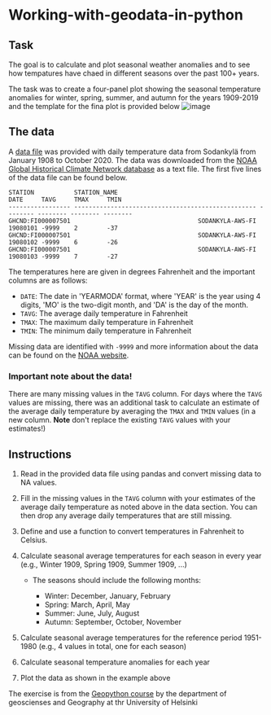 # Working-with-geodata-in-python
## Task
The goal is to calculate and plot seasonal weather anomalies and to see how tempatures have chaed in different seasons over the past 100+ years. 

The task was to create a four-panel plot showing the seasonal temperature anomalies for winter, spring, summer, and autumn for the years 1909-2019 and the template for the fina plot is provided below
![image](https://github.com/user-attachments/assets/5dbf32b0-6ec2-4664-9257-e02d635995fc)

## The data

A  [data file](data/NOAA_data.txt)  was provided with daily temperature data from Sodankylä from January 1908 to October 2020. The data was downloaded from the [NOAA Global Historical Climate Network database](https://www.ncdc.noaa.gov/cdo-web/datasets#GHCND) as a text file. The first five lines of the data file can be found below.

```
STATION           STATION_NAME                                       DATE     TAVG     TMAX     TMIN     
----------------- -------------------------------------------------- -------- -------- -------- -------- 
GHCND:FI000007501                                   SODANKYLA-AWS-FI 19080101 -9999    2        -37      
GHCND:FI000007501                                   SODANKYLA-AWS-FI 19080102 -9999    6        -26      
GHCND:FI000007501                                   SODANKYLA-AWS-FI 19080103 -9999    7        -27  
```

The temperatures here are given in degrees Fahrenheit and the important columns are as follows:

- `DATE`: The date in 'YEARMODA' format, where 'YEAR' is the year using 4 digits, 'MO' is the two-digit month, and 'DA' is the day of the month.
- `TAVG`: The average daily temperature in Fahrenheit
- `TMAX`: The maximum daily temperature in Fahrenheit
- `TMIN`: The minimum daily temperature in Fahrenheit

Missing data are identified with `-9999` and more information about the data can be found on the [NOAA website](https://www.ncdc.noaa.gov/cdo-web/datasets#GHCND).

### Important note about the data!

There are many missing values in the `TAVG` column. For days where the `TAVG` values are missing, there was an additional task to calculate an estimate of the average daily temperature by averaging the `TMAX` and `TMIN` values (in a new column. **Note** don't replace the existing `TAVG` values with your estimates!)

## Instructions
1. Read in the provided data file using pandas and convert missing data to NA values.
2. Fill in the missing values in the `TAVG` column with your estimates of the average daily temperature as noted above in the data section. You can then drop any average daily temperatures that are still missing.
3. Define and use a function to convert temperatures in Fahrenheit to Celsius.
4. Calculate seasonal average temperatures for each season in every year (e.g., Winter 1909, Spring 1909, Summer 1909, ...)

    - The seasons should include the following months:
    
        - Winter: December, January, February
        - Spring: March, April, May
        - Summer: June, July, August
        - Autumn: September, October, November

5. Calculate seasonal average temperatures for the reference period 1951-1980 (e.g., 4 values in total, one for each season)
6. Calculate seasonal temperature anomalies for each year
7. Plot the data as shown in the example above

The exercise is from the [Geopython course](https://geo-python-site.readthedocs.io/en/latest/course-info/course-info.html) by the department of geoscienses and Geography at thr University of Helsinki 
